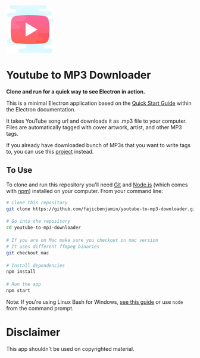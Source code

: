 ![logo](assets/app-icon/png/128.png)

# Youtube to MP3 Downloader

**Clone and run for a quick way to see Electron in action.**

This is a minimal Electron application based on the [Quick Start Guide](https://electronjs.org/docs/tutorial/quick-start) within the Electron documentation.

It takes YouTube song url and downloads it as .mp3 file to your computer. Files  are automatically tagged with cover artwork, artist, and other MP3 tags.

If you already have downloaded bunch of MP3s that you want to write tags to, you can use this [project](https://github.com/fajicbenjamin/mp3-metadata-app) instead.

## To Use

To clone and run this repository you'll need [Git](https://git-scm.com) and [Node.js](https://nodejs.org/en/download/) (which comes with [npm](http://npmjs.com)) installed on your computer. From your command line:

```bash
# Clone this repository
git clone https://github.com/fajicbenjamin/youtube-to-mp3-downloader.git

# Go into the repository
cd youtube-to-mp3-downloader

# If you are on Mac make sure you checkout on mac version
# It uses different ffmpeg binaries
git checkout mac

# Install dependencies
npm install

# Run the app
npm start
```

Note: If you're using Linux Bash for Windows, [see this guide](https://www.howtogeek.com/261575/how-to-run-graphical-linux-desktop-applications-from-windows-10s-bash-shell/) or use `node` from the command prompt.

# Disclaimer
This app shouldn't be used on copyrighted material.